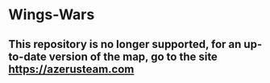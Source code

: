 # Wings-Wars

## This repository is no longer supported, for an up-to-date version of the map, go to the site https://azerusteam.com
